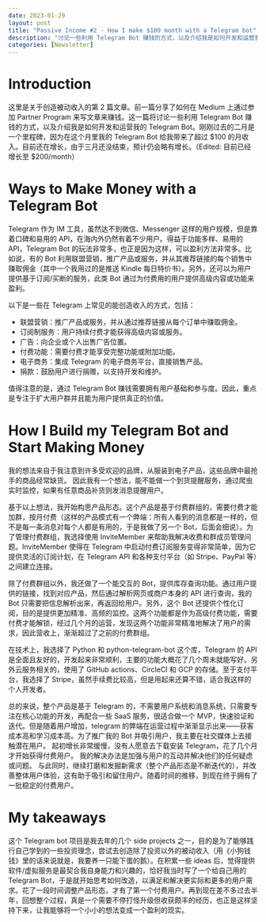 ```yaml
---
date: 2023-01-29
layout: post
title: "Passive Income #2 - How I make $100 month with a Telegram bot"
description: "讨论一些利用 Telegram Bot 赚钱的方式，以及介绍我是如何开发和运营我的 Telegram Bot..."
categories: [Newsletter]
---
```


# Introduction

这里是关于创造被动收入的第 2 篇文章。前一篇分享了如何在 Medium 上通过参加 Partner Program 来写文章来赚钱。这一篇将讨论一些利用 Telegram Bot 赚钱的方式，以及介绍我是如何开发和运营我的 Telegram Bot。刚刚过去的二月是一个里程碑，因为在这个月里我的 Telegram Bot 给我带来了超过 $100 的月收入。目前还在增长，由于三月还没结束，预计仍会略有增长。（Edited: 目前已经增长至 $200/month）

# Ways to Make Money with a Telegram Bot

Telegram 作为 IM 工具，虽然达不到微信、Messenger 这样的用户规模，但是靠着口碑和易用的 API，在海内外仍然有着不少用户。得益于功能多样、易用的 API，Telegram Bot 的玩法非常多，也正是因为这样，可以盈利方法非常多。比如说，有的 Bot 利用联盟营销，推广产品或服务，并从其推荐链接的每个销售中赚取佣金（其中一个我用过的是推送 Kindle 每日特价书）。另外，还可以为用户提供基于订阅/买断的服务，此类 Bot 通过为付费用的用户提供高级内容或功能来盈利。

以下是一些在 Telegram 上常见的能创造收入的方式，包括：
* 联盟营销：推广产品或服务，并从通过推荐链接从每个订单中赚取佣金。
* 订阅制服务：用户持续付费才能获得高级内容或服务。
* 广告：向企业或个人出售广告位置。
* 付费功能：需要付费才能享受完整功能或附加功能。
* 电子商务：集成 Telegram 的电子商务平台，直接销售产品。
* 捐款：鼓励用户进行捐赠，以支持开发和维护。

值得注意的是，通过 Telegram Bot 赚钱需要拥有用户基础和参与度。因此，重点是专注于扩大用户群并且能为用户提供真正的价值。

# How I Build my Telegram Bot and Start Making Money

我的想法来自于我注意到许多受欢迎的品牌，从服装到电子产品，这些品牌中最抢手的商品经常缺货。 因此我有一个想法，能不能做一个到货提醒服务，通过爬虫实时监控，如果有任意商品补货则发消息提醒用户。

基于以上想法，我开始构思产品形态。这个产品是基于付费群组的，需要付费才能加群，按月付费（这样的产品模式有一个弊端：所有人看到的消息都是一样的，但不是每一条消息对每个人都是有用的，于是我做了另一个 Bot，后面会细说）。为了管理付费群组，我选择使用 InviteMember 来帮助我解决收费和群成员管理问题。InviteMember 使得在 Telegram 中启动付费订阅服务变得非常简单，因为它提供灵活的订阅计划，在 Telegram API 和各种支付平台（如 Stripe、PayPal 等）之间建立连接。

除了付费群组以外，我还做了一个能交互的 Bot，提供库存查询功能。通过用户提供的链接，找到对应产品，然后通过解析网页或商户本身的 API 进行查询，我的 Bot 只需要把信息解析出来，再返回给用户。另外，这个 Bot 还提供个性化订阅，目的是提供更加精准、高频的监控。这两个功能都是作为高级付费功能，需要付费才能解锁，经过几个月的运营，发现这两个功能非常精准地解决了用户的需求，因此营收上，渐渐超过了之前的付费群组。

在技术上，我选择了 Python 和 python-telegram-bot 这个库，Telegram 的 API 是全面且友好的，开发起来非常顺利，主要的功能大概花了几个周末就能写好。另外云服务相关的，使用了 GitHub actions、CircleCI 和 GCP 的存储。至于支付平台，我选择了 Stripe，虽然手续费比较高，但是用起来还算不错，适合我这样的个人开发者。

总的来说，整个产品是基于 Telegram 的，不需要用户系统和消息系统，只需要专注在核心功能的开发，再配合一些 SaaS 服务，很适合做一个 MVP，快速验证和迭代。但是随着用户增加，telegram 的弊端在运营过程中渐渐显示出来——获客成本高和学习成本高。为了推广我的 Bot 并吸引用户，我主要在社交媒体上去接触潜在用户。 起初增长非常缓慢，没有人愿意去下载安装 Telegram，花了几个月才开始获得付费用户。 我的解决办法是加强与用户的互动并解决他们的任何疑虑或问题。 与此同时，继续打磨和发掘新需求（整个产品形态是不断迭代的），并改善整体用户体验，这有助于吸引和留住用户。随着时间的推移，到现在终于拥有了一批稳定的付费用户。

# My takeaways

这个 Telegram bot 项目是我去年的几个 side projects 之一，目的是为了能够践行自己学到的一些投资理念，尝试去创造除了投资以外的被动收入（用《小狗钱钱》里的话来说就是，我要养一只能下蛋的鹅）。在积累一些 ideas 后，觉得提供软件/虚拟服务是最契合我自身能力和兴趣的，恰好我当时写了一个给自己用的 Telegram Bot，于是就开始思考如何改造，以满足和解决更实际和更多的用户需求。花了一段时间调整产品形态，才有了第一个付费用户。再到现在差不多过去半年，回想整个过程，真是一个需要不停打怪升级但收获颇丰的经历，也正是这样坚持下来，让我能够将一个小小的想法变成一个盈利的现实。
